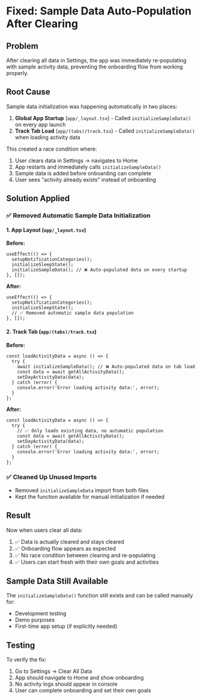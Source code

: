 # Fixed: Sample Data Auto-Population After Clearing

## Problem
After clearing all data in Settings, the app was immediately re-populating with sample activity data, preventing the onboarding flow from working properly.

## Root Cause
Sample data initialization was happening automatically in two places:
1. **Global App Startup** (`app/_layout.tsx`) - Called `initializeSampleData()` on every app launch
2. **Track Tab Load** (`app/(tabs)/track.tsx`) - Called `initializeSampleData()` when loading activity data

This created a race condition where:
1. User clears data in Settings → navigates to Home
2. App restarts and immediately calls `initializeSampleData()` 
3. Sample data is added before onboarding can complete
4. User sees "activity already exists" instead of onboarding

## Solution Applied

### ✅ Removed Automatic Sample Data Initialization

#### 1. App Layout (`app/_layout.tsx`)
**Before:**
```tsx
useEffect(() => {
  setupNotificationCategories();
  initializeSleepState();
  initializeSampleData(); // ❌ Auto-populated data on every startup
}, []);
```

**After:**
```tsx
useEffect(() => {
  setupNotificationCategories();
  initializeSleepState();
  // ✅ Removed automatic sample data population
}, []);
```

#### 2. Track Tab (`app/(tabs)/track.tsx`)
**Before:**
```tsx
const loadActivityData = async () => {
  try {
    await initializeSampleData(); // ❌ Auto-populated data on tab load
    const data = await getAllActivityData();
    setDayActivityData(data);
  } catch (error) {
    console.error('Error loading activity data:', error);
  }
};
```

**After:**
```tsx
const loadActivityData = async () => {
  try {
    // ✅ Only loads existing data, no automatic population
    const data = await getAllActivityData();
    setDayActivityData(data);
  } catch (error) {
    console.error('Error loading activity data:', error);
  }
};
```

### ✅ Cleaned Up Unused Imports
- Removed `initializeSampleData` import from both files
- Kept the function available for manual initialization if needed

## Result

Now when users clear all data:
1. ✅ Data is actually cleared and stays cleared
2. ✅ Onboarding flow appears as expected
3. ✅ No race condition between clearing and re-populating
4. ✅ Users can start fresh with their own goals and activities

## Sample Data Still Available
The `initializeSampleData()` function still exists and can be called manually for:
- Development testing
- Demo purposes
- First-time app setup (if explicitly needed)

## Testing
To verify the fix:
1. Go to Settings → Clear All Data
2. App should navigate to Home and show onboarding
3. No activity logs should appear in console
4. User can complete onboarding and set their own goals
